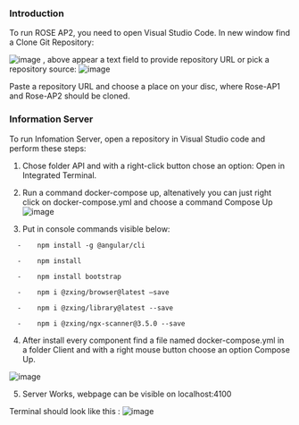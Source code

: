 ### Introduction

To run ROSE AP2, you need to open Visual Studio Code. In new window find a Clone Git Repository:

![image](https://user-images.githubusercontent.com/103100980/192727858-c6e1cf64-cf61-4a95-b996-c79961e3c1d4.png)
 , above appear a text field to provide repository URL or pick a repository source:  ![image](https://user-images.githubusercontent.com/103100980/192727886-d1a71517-39b9-4646-83de-6058d0113e1b.png)

Paste a repository URL and choose a place on your disc, where Rose-AP1 and Rose-AP2 should be cloned. 

### Information Server

To run Infomation Server, open a repository in Visual Studio code and perform these steps:
1.	Chose folder API and with a right-click button chose an option:  Open in Integrated Terminal.
2.	Run a command docker-compose up, altenatively you can just right click on docker-compose.yml and choose a command Compose Up
![image](https://user-images.githubusercontent.com/103100980/198825387-ac37d251-4ffa-4e60-85a3-86a0c0cc4f39.png)

3.	Put in console commands visible below: 


  ```  -	npm install -g @angular/cli```

  ```  -	npm install```

  ```  -	npm install bootstrap```

  ```  -	npm i @zxing/browser@latest –save```

  ```  -	npm i @zxing/library@latest --save```

  ```  -	npm i @zxing/ngx-scanner@3.5.0 --save```

  
4.	After install every component find a file named docker-compose.yml  in a folder Client and with a right mouse button choose an option Compose Up. 

![image](https://user-images.githubusercontent.com/103100980/198825414-b16c4dbe-b154-4fa4-8ee9-d839b81f3715.png)

5.	Server Works, webpage can be visible on localhost:4100

Terminal should look like this : ![image](https://user-images.githubusercontent.com/103100980/192731321-45c8e88b-3231-46a9-aa1b-e4b4b3da3d2e.png)
